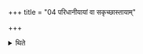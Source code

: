 +++
title = "04 परिधानीयायां वा सकृच्छास्तायाम्"

+++

<details><summary>थिते</summary>

परिधानीयायां वा सकृच्छास्तायाम् ४
</details>
